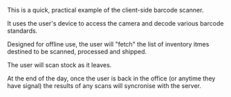 This is a quick, practical example of the client-side barcode scanner. 

It uses the user's device to access the camera and decode various barcode standards. 

Designed for offline use, the user will "fetch" the list of inventory itmes destined to be scanned, processed and shipped. 

The user will scan stock as it leaves. 

At the end of the day, once the user is back in the office (or anytime they have signal) the results of any scans 
will syncronise with the server. 
